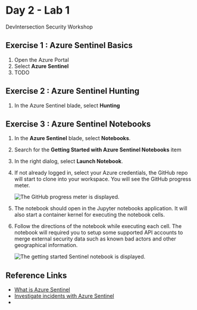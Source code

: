 # Day 2 - Lab 1

DevIntersection Security Workshop

## Exercise 1 : Azure Sentinel Basics

1. Open the Azure Portal
2. Select **Azure Sentinel**
3. TODO

## Exercise 2 : Azure Sentinel Hunting

1. In the Azure Sentinel blade, select **Hunting**

## Exercise 3 : Azure Sentinel Notebooks

1. In the **Azure Sentinel** blade, select **Notebooks**.

2. Search for the **Getting Started with Azure Sentinel Notebooks** item

3. In the right dialog, select **Launch Notebook**.

4. If not already logged in, select your Azure credentials, the GitHub repo will start to clone into your workspace. You will see the GitHub progress meter.

    ![The GitHub progress meter is displayed.](media/2020-01-12-18-06-26.png "GitHub Progress Meter")

5. The notebook should open in the Jupyter notebooks application. It will also start a container kernel for executing the notebook cells.

6. Follow the directions of the notebook while executing each cell. The notebook will required you to setup some supported API accounts to merge external security data such as known bad actors and other geographical information.

    ![The getting started Sentinel notebook is displayed.](images/Hands-onlabstep-bystep-Azuresecurityprivacyandcomplianceimages/media/jupyter-sentinel.png "Run the notebook steps")

## Reference Links

- [What is Azure Sentinel](https://docs.microsoft.com/en-us/azure/sentinel/overview)
- [Investigate incidents with Azure Sentinel](https://docs.microsoft.com/en-us/azure/sentinel/tutorial-investigate-cases)
- 

